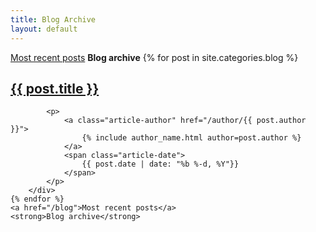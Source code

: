 ```yaml
---
title: Blog Archive
layout: default
---
```


<div class="container">
    <a href="/blog">Most recent posts</a>
    <strong>Blog archive</strong>
    {% for post in site.categories.blog %}
        <div class="row">
            <h2>
                <a href="{{ post.url }}">
                    {{ post.title }}
                </a>
            </h2>

            <p>
                <a class="article-author" href="/author/{{ post.author }}">
                    {% include author_name.html author=post.author %}
                </a>
                <span class="article-date">
                    {{ post.date | date: "%b %-d, %Y"}}
                </span>
            </p>
        </div>
    {% endfor %}
    <a href="/blog">Most recent posts</a>
    <strong>Blog archive</strong>
</div>
